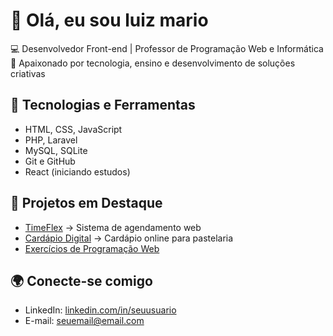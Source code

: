 # 👋 Olá, eu sou  luiz mario

💻 Desenvolvedor Front-end | Professor de Programação Web e Informática  
🚀 Apaixonado por tecnologia, ensino e desenvolvimento de soluções criativas  

## 🔧 Tecnologias e Ferramentas
- HTML, CSS, JavaScript  
- PHP, Laravel  
- MySQL, SQLite  
- Git e GitHub  
- React (iniciando estudos)  

## 📂 Projetos em Destaque
- [TimeFlex](https://github.com/seuusuario/timeflex) → Sistema de agendamento web  
- [Cardápio Digital](https://github.com/seuusuario/cardapio-digital) → Cardápio online para pastelaria  
- [Exercícios de Programação Web](https://github.com/seuusuario/exercicios-web)  

## 🌍 Conecte-se comigo
- LinkedIn: [linkedin.com/in/seuusuario](#)  
- E-mail: seuemail@email.com
